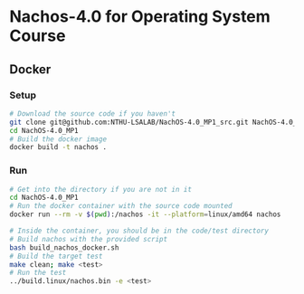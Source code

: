 # Nachos-4.0 for Operating System Course

## Docker

### Setup

```bash
# Download the source code if you haven't
git clone git@github.com:NTHU-LSALAB/NachOS-4.0_MP1_src.git NachOS-4.0_MP1
cd NachOS-4.0_MP1
# Build the docker image
docker build -t nachos .
```

### Run

```bash
# Get into the directory if you are not in it
cd NachOS-4.0_MP1
# Run the docker container with the source code mounted
docker run --rm -v $(pwd):/nachos -it --platform=linux/amd64 nachos
```

```bash
# Inside the container, you should be in the code/test directory
# Build nachos with the provided script
bash build_nachos_docker.sh
# Build the target test
make clean; make <test>
# Run the test
../build.linux/nachos.bin -e <test>
```

